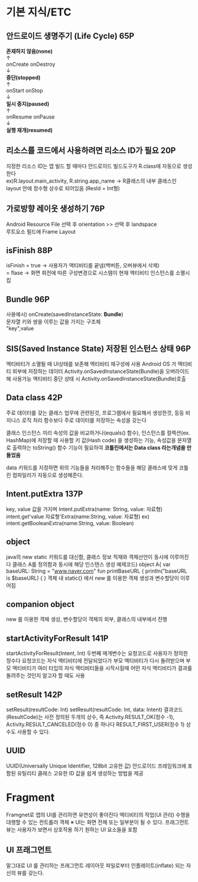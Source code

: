 # 기본 지식/ETC

## 안드로이드 생명주기 (Life Cycle) 65P
**존재하지 않음(none)**  
               ↑  
  onCreate  onDestroy  
     ↓           
  **중단(stopped)**  
               ↑  
   onStart   onStop  
     ↓           
**일시 중지(paused)**  
               ↑  
  onResume  onPause  
     ↓           
**실행 재개(resumed)**  

## 리소스를 코드에서 사용하려면 리소스 ID가 필요 20P
지정한 리소스 ID는 앱 빌드 할 때마다 안드로이드 빌드도구가 R.class에 자동으로 생성한다  
ex)R.layout.main_activity, R.string.app_name    -> R클래스의 내부 클래스인 layout 안에 정수형 상수로 되어있음 (ResId = Int형)  

## 가로방향 레이웃 생성하기 76P  
Android Resource File 선택 후 orientation >> 선택 후 landspace  
루트요소 필드에 Frame Layout  
  
## isFinish 88P  
isFinish = true  -> 사용자가 액티비티를 끝냄(백버튼, 오버뷰에서 삭제)  
         = flase -> 화면 회전에 따른 구성변경으로 시스템이 현재 액티비티 인스턴스를 소멸시킴  
  
## Bundle 96P  
사용예시) onCreate(savedInstanceState: **Bundle**)  
문자열 키와 쌍을 이루는 값을 가지는 구조체  
"key",value  

## SIS(Saved Instance State) 저장된 인스턴스 상태 96P
액티비티가 소멸될 때 UI상태를 보존해 액티비티 재구성에 사용
Android OS 가 액티비티 외부에 저장하는 데이터
Activity.onSavedInstanceState(Bundle)을 오버라이드해 사용가능
액티비티 중단 상태 시 Activity.onSavedInstanceState(Bundle)호출

## Data class 42P
주로 데이터를 갖는 클래스
업무에 관련된것, 프로그램에서 필요해서 생성한것, 등등
비지니스 로직 처리 함수보다 주로 데이터를 저장하는 속성을 갖는다

클래스 인스턴스 끼리 속성의 값을 비교하거나(equals() 함수), 
인스턴스를 컬렉션(ex. HashMap)에 저장할 때 사용할 키 값(Hash code) 을 생성하는 기능,
속성값을 문자열로 출력하는 toString() 함수 기능이 필요하여 **코틀린에서는 Data class 라는개념을 만들었음**

data 키워드를 지정하면 위의 기능들을 처리해주는 함수들을 해당 클래스에 맞게 코틀린 컴파일러가 자동으로 생성해준다.

## Intent.putExtra 137P
key, value 값을 가지며 Intent.putExtra(name: String, value: 자료형)
intent.get'value 자료형'Extra(name:String, value: 자료형)
ex) intent.getBooleanExtra(name:String, value: Boolean)

## object
java의 new static 키워드를 대신함, 클래스 정보 적재와 객체선언이 동시에 이루어진다
클래스 A를 정의함과 동시에 해당 인스텐스 생성 예제코드)
object A{
  var baseURL: String = "www.naver.com"
  fun printBaseURL {
     println("baseURL is $baseURL)
  {
}
객체 내 static{} 에서 new 를 이용한 객체 생성과 변수할당이 이루어짐

## companion object
new 를 이용한 객체 생성, 변수할당이 객체의 외부, 클래스의 내부에서 진행

## startActivityForResult 141P
startActivityForResult(Intent, Int)
두번째 매개변수는 요청코드로 사용자가 정의한 정수다 
요청코드는 자식 액티비티에 전달되었다가 부모 액티비티가 다시 돌려받으며
부모 액티비티가 여러 타입의 자식 액티비티들을 시작시킬때
어떤 자식 액티비티가 결과를 돌려주는 것인지 알고자 할 때도 사용

## setResult 142P
setResult(resultCode: Int)
setResult(resultCode: Int, data: Intent)
결과코드(ResultCode)는 사전 정의된 두개의 상수, 즉
Activity.RESULT_OK(정수 -1), Activity.RESULT_CANCELED(정수 0) 중 하나다
RESULT_FIRST_USER(정수 1) 상수도 사용할 수 있다.

## UUID
UUID(Universally Unique Identifier, 128bit 고유한 값)
안드로이드 프레임워크에 포함된 유틸리티 클래스 고유한 ID 값을 쉽게 생성하는 방법을 제공


# Fragment
Framgnet로 앱의 UI를 관리하면 유연성이 좋아진다
액티비티의 작업(UI 관리) 수행을 대행할 수 있는 컨트롤러 객체   ※ UI는 화면 전체 또는 일부분이 될 수 있다.
프래그먼트 뷰는 사용자가 보면서 상호작용 하기 원하는 UI 요소들을 포함

## UI 프래그먼트
말그대로 UI 를 관리하는 프래그먼트
레이아웃 파일로부터 인플레이트(inflate) 되는 자신의 뷰를 갖는다.


